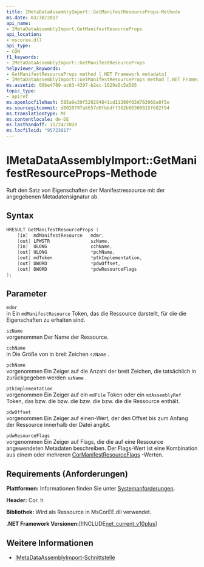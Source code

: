 ```yaml
---
title: IMetaDataAssemblyImport::GetManifestResourceProps-Methode
ms.date: 03/30/2017
api_name:
- IMetaDataAssemblyImport.GetManifestResourceProps
api_location:
- mscoree.dll
api_type:
- COM
f1_keywords:
- IMetaDataAssemblyImport::GetManifestResourceProps
helpviewer_keywords:
- GetManifestResourceProps method [.NET Framework metadata]
- IMetaDataAssemblyImport::GetManifestResourceProps method [.NET Framework metadata]
ms.assetid: 00be4789-ac63-4397-b2ec-1629a5c5a585
topic_type:
- apiref
ms.openlocfilehash: 585a9e39f529294841cd11389f03d763968a0f5e
ms.sourcegitcommit: d8020797a6657d0fbbdff362b80300815f682f94
ms.translationtype: MT
ms.contentlocale: de-DE
ms.lasthandoff: 11/24/2020
ms.locfileid: "95723817"
---
```

# <a name="imetadataassemblyimportgetmanifestresourceprops-method"></a>IMetaDataAssemblyImport::GetManifestResourceProps-Methode

Ruft den Satz von Eigenschaften der Manifestressource mit der angegebenen Metadatensignatur ab.  
  
## <a name="syntax"></a>Syntax  
  
```cpp  
HRESULT GetManifestResourceProps (  
    [in]  mdManifestResource   mdmr,
    [out] LPWSTR               szName,
    [in]  ULONG                cchName,
    [out] ULONG                *pchName,
    [out] mdToken              *ptkImplementation,
    [out] DWORD                *pdwOffset,
    [out] DWORD                *pdwResourceFlags  
);  
```  
  
## <a name="parameters"></a>Parameter  

 `mdmr`  
 in Ein `mdManifestResource` Token, das die Ressource darstellt, für die die Eigenschaften zu erhalten sind.  
  
 `szName`  
 vorgenommen Der Name der Ressource.  
  
 `cchName`  
 in Die Größe von in breit Zeichen `szName` .  
  
 `pchName`  
 vorgenommen Ein Zeiger auf die Anzahl der breit Zeichen, die tatsächlich in zurückgegeben werden `szName` .  
  
 `ptkImplementation`  
 vorgenommen Ein Zeiger auf ein `mdFile` Token oder ein `mdAssemblyRef` Token, das bzw. die bzw. die bzw. die bzw. die die Ressource enthält.  
  
 `pdwOffset`  
 vorgenommen Ein Zeiger auf einen-Wert, der den Offset bis zum Anfang der Ressource innerhalb der Datei angibt.  
  
 `pdwResourceFlags`  
 vorgenommen Ein Zeiger auf Flags, die die auf eine Ressource angewendeten Metadaten beschreiben. Der Flags-Wert ist eine Kombination aus einem oder mehreren [CorManifestResourceFlags](cormanifestresourceflags-enumeration.md) -Werten.  
  
## <a name="requirements"></a>Requirements (Anforderungen)  

 **Plattformen:** Informationen finden Sie unter [Systemanforderungen](../../get-started/system-requirements.md).  
  
 **Header:** Cor. h  
  
 **Bibliothek:** Wird als Ressource in MsCorEE.dll verwendet.  
  
 **.NET Framework Versionen:**[!INCLUDE[net_current_v10plus](../../../../includes/net-current-v10plus-md.md)]  
  
## <a name="see-also"></a>Weitere Informationen

- [IMetaDataAssemblyImport-Schnittstelle](imetadataassemblyimport-interface.md)
